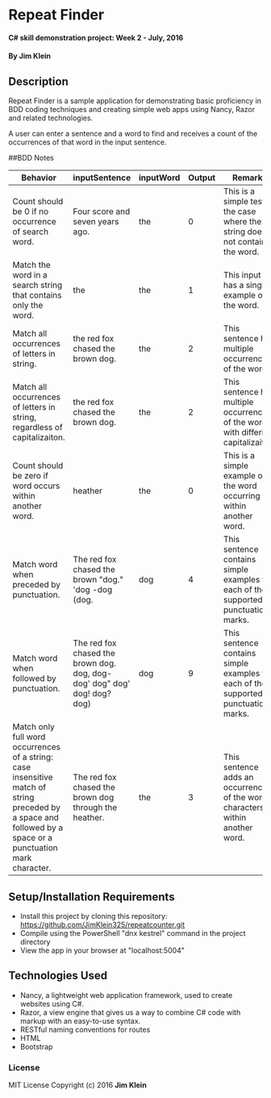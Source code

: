 # Repeat Finder

#### C# skill demonstration project:  Week 2 - July, 2016

#### By Jim Klein

## Description

Repeat Finder is a sample application for demonstrating basic proficiency in BDD coding techniques and creating simple web apps using Nancy, Razor and related technologies.

A user can enter a sentence and a word to find and receives a count of the occurrences of that word in the input sentence.

##BDD Notes

Behavior           |inputSentence          |inputWord        |Output          |Remarks
------------------ | --------------------- |-----------------|----------------|--------------|
Count should be 0 if no occurrence of search word. |Four score and seven years ago.|the|0|This is a simple test of the case where the string does not contain the word.
Match the word in a search string that contains only the word.|the|the|1|This input has a single example of the word.
Match all occurrences of letters in string. |the red fox chased the brown dog.|the|2|This sentence has multiple occurrences of the word.
Match all occurrences of letters in string, regardless of capitalizaiton. |the red fox chased the brown dog.|the|2|This sentence has multiple occurrences of the word with differing capitalizaiton.
Count should be zero if word occurs within another word. | heather | the | 0 | This is a simple example of the word occurring within another word.
Match word when preceded by punctuation. |The red fox chased the brown \"dog.\" 'dog -dog (dog.|dog|4|This sentence contains simple examples for each of the supported punctuation marks.
Match word when followed by punctuation. |The red fox chased the brown dog. dog, dog- dog' dog\" dog\' dog! dog? dog) |dog|9|This sentence contains simple examples for each of the supported punctuation marks.
Match only full word occurrences of a string: case insensitive match of string preceded by a space and followed by a space or a punctuation mark character. |The red fox chased the brown dog through the heather.|the|3|This sentence adds an occurrence of the word characters within another word.


## Setup/Installation Requirements
* Install this project by cloning this repository:
    https://github.com/JimKlein325/repeatcounter.git
* Compile using the PowerShell "dnx kestrel" command in the project directory
* View the app in your browser at "localhost:5004"

## Technologies Used
* Nancy, a lightweight web application framework, used to create websites using C#.
* Razor, a view engine that gives us a way to combine C# code with markup with an easy-to-use syntax.
* RESTful naming conventions for routes
* HTML
* Bootstrap

### License
MIT License  Copyright (c) 2016 **Jim Klein**
